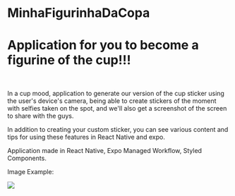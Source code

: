 # MinhaFigurinhaDaCopa

<h1>Application for you to become a figurine of the cup!!! </h1> <br />

<p>In a cup mood, application to generate our version of the cup sticker using the user's device's camera, being able to create stickers of the moment with selfies taken on the spot, and we'll also get a screenshot of the screen to share with the guys.

In addition to creating your custom sticker, you can see various content and tips for using these features in React Native and expo.

Application made in React Native, Expo Managed Workflow, Styled Components.
</p>

Image Example:

<img src="https://user-images.githubusercontent.com/60937919/198906426-bdce3cf0-3c90-4210-acf8-357aaff22c36.jpeg" />
